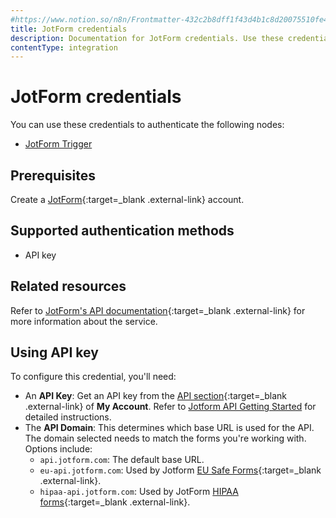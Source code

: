 ```yaml
---
#https://www.notion.so/n8n/Frontmatter-432c2b8dff1f43d4b1c8d20075510fe4
title: JotForm credentials
description: Documentation for JotForm credentials. Use these credentials to authenticate JotForm in n8n, a workflow automation platform.
contentType: integration
---
```


# JotForm credentials

You can use these credentials to authenticate the following nodes:

- [JotForm Trigger](/integrations/builtin/trigger-nodes/n8n-nodes-base.jotformtrigger/)

## Prerequisites

Create a [JotForm](https://www.jotform.com/){:target=_blank .external-link} account.

## Supported authentication methods

- API key

## Related resources

Refer to [JotForm's API documentation](https://api.jotform.com/docs/){:target=_blank .external-link} for more information about the service.

## Using API key

To configure this credential, you'll need:

- An **API Key**: Get an API key from the [API section](https://www.jotform.com/myaccount/api){:target=_blank .external-link} of **My Account**. Refer to [Jotform API Getting Started](https://api.jotform.com/docs/#gettingstarted) for detailed instructions.
- The **API Domain**: This determines which base URL is used for the API. The domain selected needs to match the forms you're working with. Options include:
    - `api.jotform.com`: The default base URL.
    - `eu-api.jotform.com`: Used by Jotform [EU Safe Forms](https://www.jotform.com/eu-safe-forms/){:target=_blank .external-link}.
    - `hipaa-api.jotform.com`: Used by JotForm [HIPAA forms](https://www.jotform.com/hipaa/){:target=_blank .external-link}.

